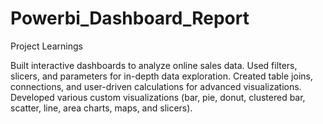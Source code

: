 # Powerbi_Dashboard_Report
Project Learnings

Built interactive dashboards to analyze online sales data.
Used filters, slicers, and parameters for in-depth data exploration.
Created table joins, connections, and user-driven calculations for advanced visualizations.
Developed various custom visualizations (bar, pie, donut, clustered bar, scatter, line, area charts, maps, and slicers).
